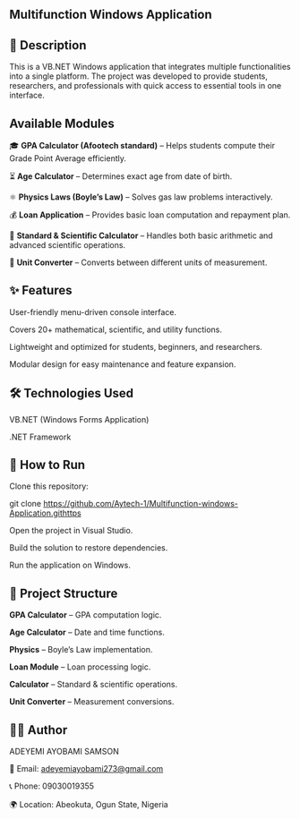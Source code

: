 ## Multifunction Windows Application

## 📌 Description

This is a VB.NET Windows application that integrates multiple functionalities into a single platform. The project was developed to provide students, researchers, and professionals with quick access to essential tools in one interface.

## Available Modules

🎓 **GPA Calculator (Afootech standard)** – Helps students compute their Grade Point Average efficiently.

⏳ **Age Calculator** – Determines exact age from date of birth.

⚛️ **Physics Laws (Boyle’s Law)** – Solves gas law problems interactively.

💰 **Loan Application** – Provides basic loan computation and repayment plan.

🧮 **Standard & Scientific Calculator** – Handles both basic arithmetic and advanced scientific operations.

🔄 **Unit Converter** – Converts between different units of measurement.

## ✨ Features

User-friendly menu-driven console interface.

Covers 20+ mathematical, scientific, and utility functions.

Lightweight and optimized for students, beginners, and researchers.

Modular design for easy maintenance and feature expansion.

## 🛠️ Technologies Used

VB.NET (Windows Forms Application)

.NET Framework

## 🚀 How to Run

Clone this repository:

git clone https://github.com/Aytech-1/Multifunction-windows-Application.githttps


Open the project in Visual Studio.

Build the solution to restore dependencies.

Run the application on Windows.

## 📂 Project Structure

**GPA Calculator** – GPA computation logic.

**Age Calculator** – Date and time functions.

**Physics** – Boyle’s Law implementation.

**Loan Module** – Loan processing logic.

**Calculator** – Standard & scientific operations.

**Unit Converter** – Measurement conversions.

## 👨‍💻 Author

ADEYEMI AYOBAMI SAMSON

📧 Email: adeyemiayobami273@gmail.com

📞 Phone: 09030019355

🌍 Location: Abeokuta, Ogun State, Nigeria
